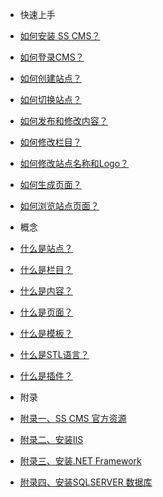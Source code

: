 *  快速上手

  * [如何安装 SS CMS？](how-to-install-siteserver-cms.md)
  * [如何登录CMS？](how-to-login-cms.md)
  * [如何创建站点？](how-to-create-website.md)
  * [如何切换站点？](how-to-switch-website.md)
  * [如何发布和修改内容？](how-to-add-edit-content.md)
  * [如何修改栏目？](how-to-edit-channel.md)
  * [如何修改站点名称和Logo？](how-to-edit-website.md)
  * [如何生成页面？](how-to-build-webpage.md)
  * [如何浏览站点页面？](how-to-view-webpage.md)

*  概念

  * [什么是站点？](what-is-website.md)
  * [什么是栏目？](what-is-channel.md)
  * [什么是内容？](what-is-content.md)
  * [什么是页面？](what-is-webpage.md)
  * [什么是模板？](what-is-template.md)
  * [什么是STL语言？](what-is-stl-language.md)
  * [什么是插件？](what-is-plugin.md)

*  附录

  * [附录一、SS CMS 官方资源](official-resource.md)
  * [附录二、安装IIS](how-to-install-iis.md)
  * [附录三、安装.NET Framework](how-to-install-net-framework.md)
  * [附录四、安装SQLSERVER 数据库](how-to-install-sqlserver.md)
  
  <!-- * [附录五、安装MYSQL 数据库]
  * [附录六、安装PostgreSql 数据库]
  * [附录七、安装ORACLE 数据库]  -->

